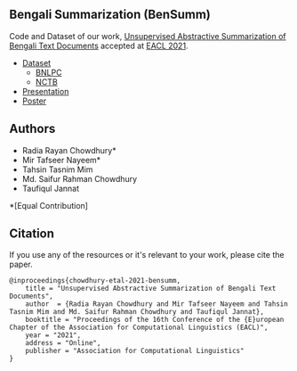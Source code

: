 ## Bengali Summarization (BenSumm)

Code and Dataset of our work, [Unsupervised Abstractive Summarization of Bengali Text Documents](https://arxiv.org/abs/2102.04490) accepted at [EACL 2021](https://2021.eacl.org/). 

- [Dataset](https://github.com/tafseer-nayeem/BengaliSummarization/tree/main/Dataset)
	- [BNLPC](https://github.com/tafseer-nayeem/BengaliSummarization/tree/main/Dataset/BNLPC)
	- [NCTB](https://github.com/tafseer-nayeem/BengaliSummarization/tree/main/Dataset/NCTB)
- [Presentation](https://tafseer-nayeem.github.io/files/EACL2021/eacl2021_presentation.pdf)
- [Poster](https://tafseer-nayeem.github.io/files/EACL2021/eacl2021_poster.pdf)

## Authors

- Radia Rayan Chowdhury*
- Mir Tafseer Nayeem*
- Tahsin Tasnim Mim
- Md. Saifur Rahman Chowdhury
- Taufiqul Jannat

*[Equal Contribution]

## Citation

If you use any of the resources or it's relevant to your work, please cite the paper. 

```
@inproceedings{chowdhury-etal-2021-bensumm,
    title = "Unsupervised Abstractive Summarization of Bengali Text Documents",
    author  = {Radia Rayan Chowdhury and Mir Tafseer Nayeem and Tahsin Tasnim Mim and Md. Saifur Rahman Chowdhury and Taufiqul Jannat},
    booktitle = "Proceedings of the 16th Conference of the {E}uropean Chapter of the Association for Computational Linguistics (EACL)",
    year = "2021",
    address = "Online",
    publisher = "Association for Computational Linguistics"
}
```
